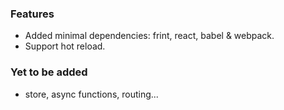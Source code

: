 ### Features

- Added minimal dependencies: frint, react, babel & webpack.
- Support hot reload.

### Yet to be added
- store, async functions, routing...